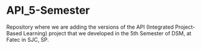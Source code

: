 # API_5-Semester
Repository where we are adding the versions of the API (Integrated Project-Based Learning) project that we developed in the 5th Semester of DSM, at Fatec in SJC, SP.

